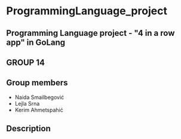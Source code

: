 # ProgrammingLanguage_project

## Programming Language project - "4 in a row app" in GoLang

## GROUP 14 

## Group members
- Naida Smailbegović 
- Lejla Srna 
- Kerim Ahmetspahić

## Description
